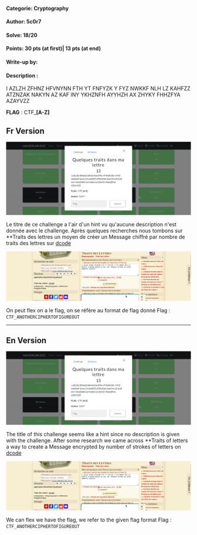 #### Categorie: Cryptography 
#### **Author**: 5c0r7
#### Solve: 18/20 
#### Points: 30 pts (at first)| 13 pts (at end)
#### Write-up by: 

#### Description :

I AZLZH ZFHNZ HFVNYNN FTH YT FNFYZK Y FYZ NWKKF NLH LZ KAHFZZ ATZNZAK NAKYN AZ KAF INY YKHZNFH AYYHZH AX ZHYKY FHHZFYA AZAYVZZ

**FLAG** : CTF_**[A-Z]**


## Fr Version
![traits](Images/trait.png)

Le titre de ce challenge a l'air d'un hint vu qu'aucune description n'est donnée avec le challenge.
Après quelques recherches nous tombons sur **Traits des lettres  un moyen de créer un 
Message chiffré par nombre de traits des lettres sur [dcode](https://www.dcode.fr/chiffre-traits-lettre) 

![trait](Images/tr.png)

On peut flex on a le flag, on se réfère au format de flag donné
Flag : `CTF_ANOTHERCIPHERTOFIGUREOUT` 


----------------------------------------------------------------------

## En Version


![traits](Images/trait.png)

The title of this challenge seems like a hint since no description is given with the challenge.
After some research we came across **Traits of letters a way to create a
Message encrypted by number of strokes of letters on [dcode](https://www.dcode.fr/chiffre-traits-lettre) 

![trait](Images/tr.png)

We can flex we have the flag, we refer to the given flag format 
Flag : `CTF_ANOTHERCIPHERTOFIGUREOUT` 

